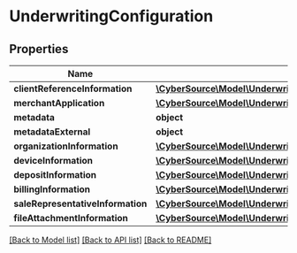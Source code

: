 # UnderwritingConfiguration

## Properties
Name | Type | Description | Notes
------------ | ------------- | ------------- | -------------
**clientReferenceInformation** | [**\CyberSource\Model\UnderwritingConfigurationClientReferenceInformation**](UnderwritingConfigurationClientReferenceInformation.md) |  | [optional] 
**merchantApplication** | [**\CyberSource\Model\UnderwritingConfigurationMerchantApplication**](UnderwritingConfigurationMerchantApplication.md) |  | [optional] 
**metadata** | **object** |  | [optional] 
**metadataExternal** | **object** |  | [optional] 
**organizationInformation** | [**\CyberSource\Model\UnderwritingConfigurationOrganizationInformation**](UnderwritingConfigurationOrganizationInformation.md) |  | [optional] 
**deviceInformation** | [**\CyberSource\Model\UnderwritingConfigurationDeviceInformation**](UnderwritingConfigurationDeviceInformation.md) |  | [optional] 
**depositInformation** | [**\CyberSource\Model\UnderwritingConfigurationDepositInformation**](UnderwritingConfigurationDepositInformation.md) |  | [optional] 
**billingInformation** | [**\CyberSource\Model\UnderwritingConfigurationBillingInformation**](UnderwritingConfigurationBillingInformation.md) |  | [optional] 
**saleRepresentativeInformation** | [**\CyberSource\Model\UnderwritingConfigurationSaleRepresentativeInformation**](UnderwritingConfigurationSaleRepresentativeInformation.md) |  | [optional] 
**fileAttachmentInformation** | [**\CyberSource\Model\UnderwritingConfigurationFileAttachmentInformation**](UnderwritingConfigurationFileAttachmentInformation.md) |  | [optional] 

[[Back to Model list]](../README.md#documentation-for-models) [[Back to API list]](../README.md#documentation-for-api-endpoints) [[Back to README]](../README.md)


